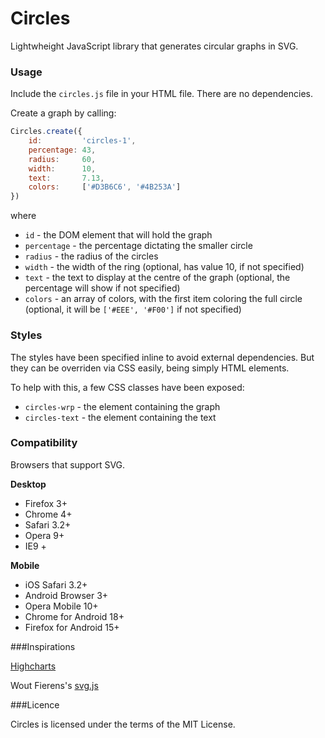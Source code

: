 # Circles

Lightwheight JavaScript library that generates circular graphs in SVG.

### Usage

Include the `circles.js` file in your HTML file. There are no dependencies.

Create a graph by calling:

```js
Circles.create({
	id:         'circles-1',
	percentage: 43,
	radius:     60,
	width:      10,
	text:       7.13,
	colors:     ['#D3B6C6', '#4B253A']
})
```

where

* `id` - the DOM element that will hold the graph
* `percentage` - the percentage dictating the smaller circle
* `radius` - the radius of the circles
* `width` - the width of the ring (optional, has value 10, if not specified)
* `text` - the text to display at the centre of the graph (optional, the percentage will show if not specified)
* `colors` - an array of colors, with the first item coloring the full circle (optional, it will be `['#EEE', '#F00']` if not specified)

### Styles

The styles have been specified inline to avoid external dependencies. But they can be overriden via CSS easily, being simply HTML elements.

To help with this, a few CSS classes have been exposed:

* `circles-wrp` - the element containing the graph
* `circles-text` - the element containing the text

### Compatibility

Browsers that support SVG.

**Desktop**
- Firefox 3+
- Chrome 4+
- Safari 3.2+
- Opera 9+
- IE9 +

**Mobile**
- iOS Safari 3.2+
- Android Browser 3+
- Opera Mobile 10+
- Chrome for Android 18+
- Firefox for Android 15+


###Inspirations

[Highcharts](http://highcharts.com)

Wout Fierens's [svg.js](http://svgjs.com)


###Licence

Circles is licensed under the terms of the MIT License.
